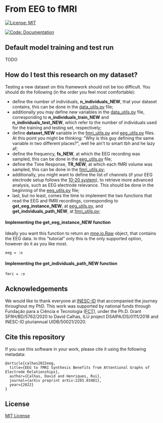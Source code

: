 # From EEG to fMRI

[![License: MIT](https://img.shields.io/badge/License-MIT-yellow.svg)](https://opensource.org/licenses/MIT)


[![Code: Documentation](https://img.shields.io/badge/code-documentation-green)](https://github.com/DCalhas/eeg_to_fmri/blob/master/DOCUMENTATION.md)



## Default model training and test run

TODO


## How do I test this research on my dataset?

Testing a new dataset on this framework should not be too difficult. You should do the following (in the order you feel most comfortable):
- define the number of individuals, **n_individuals_NEW**, that your dataset contains, this can be done in the [data_utils.py](https://github.com/DCalhas/eeg_to_fmri/blob/0c634384faa79c7f7289aa7ec1af9b04dac92ebc/src/utils/data_utils.py#L32) file;
- additionally you may define new variables in the [data_utils.py](https://github.com/DCalhas/eeg_to_fmri/blob/0c634384faa79c7f7289aa7ec1af9b04dac92ebc/src/utils/data_utils.py) file, corresponding to **n_individuals_train_NEW** and **n_individuals_test_NEW**, which refer to the number of individuals used for the training and testing set, respectively;
- define **dataset_NEW** variable in the [fmri_utils.py](https://github.com/DCalhas/eeg_to_fmri/blob/0c634384faa79c7f7289aa7ec1af9b04dac92ebc/src/utils/eeg_utils.py#L47) and [eeg_utils.py](https://github.com/DCalhas/eeg_to_fmri/blob/0c634384faa79c7f7289aa7ec1af9b04dac92ebc/src/utils/fmri_utils.py#L43) files. At this point you might be thinking: "Why is this guy defining the same variable in two different places?", well he ain't to smart tbh and he lazy af;
- define the frequency, **fs_NEW**, at which the EEG recording was sampled, this can be done in the [eeg_utils.py](https://github.com/DCalhas/eeg_to_fmri/blob/0c634384faa79c7f7289aa7ec1af9b04dac92ebc/src/utils/eeg_utils.py#L38) file;
- define the Time Response, **TR_NEW**, at which each fMRI volume was sampled, this can be done in the [fmri_utils.py](https://github.com/DCalhas/eeg_to_fmri/blob/0c634384faa79c7f7289aa7ec1af9b04dac92ebc/src/utils/fmri_utils.py#L27);
- additionally, you might want to define the list of channels (if your EEG electrode setup follows the [10-20 system](https://en.wikipedia.org/wiki/10%E2%80%9320_system_(EEG))), to retrieve more advanced analysis, such as EEG electrode relevance. This should be done in the beginning of the [eeg_utils.py](https://github.com/DCalhas/eeg_to_fmri/blob/0c634384faa79c7f7289aa7ec1af9b04dac92ebc/src/utils/eeg_utils.py) file;
- last, but no least, comes the time to implement the two functions that read the EEG and fMRI recordings, corresponding to **get_eeg_instance_NEW**, at [eeg_utils.py](https://github.com/DCalhas/eeg_to_fmri/blob/0c634384faa79c7f7289aa7ec1af9b04dac92ebc/src/utils/eeg_utils.py#L171), and **get_indviduals_path_NEW**, at [fmri_utils.py](https://github.com/DCalhas/eeg_to_fmri/blob/0c634384faa79c7f7289aa7ec1af9b04dac92ebc/src/utils/fmri_utils.py#L299);

#### Implementing the get_eeg_instance_NEW function

Ideally you want this function to return an [mne.io.Raw](https://mne.tools/stable/generated/mne.io.Raw.html) object, that contains the EEG data. In this "tutorial" only this is the only supported option, however do it as you like most.

```
eeg = :o

```

#### Implementing the get_individuals_path_NEW function


```
fmri = :o
```

## Acknowledgements

We would like to thank everyone at [INESC-ID](https://www.inesc-id.pt/) that accompanied the journey throughout my PhD. This work was supported by national funds through Fundação para a Ciência e Tecnologia ([FCT](https://www.fct.pt/index.phtml.pt)), under the Ph.D. Grant SFRH/BD/5762/2020 to David Calhas, ILU project DSAIPA/DS/0111/2018 and INESC-ID pluriannual UIDB/50021/2020.

## Cite this repository

If you use this software in your work, please cite it using the following metadata:

```
@article{calhas2022eeg,
  title={EEG to fMRI Synthesis Benefits from Attentional Graphs of Electrode Relationships},
  author={Calhas, David and Henriques, Rui},
  journal={arXiv preprint arXiv:2203.03481},
  year={2022}
}
```


## License

[MIT License](https://choosealicense.com/licenses/mit/)
